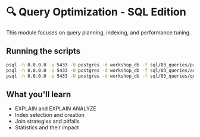 # 🔍 Query Optimization - SQL Edition

This module focuses on query planning, indexing, and performance tuning.

## Running the scripts

```bash
psql -h 0.0.0.0 -p 5433 -U postgres -d workshop_db -f sql/03_queries/practice_queries.sql
psql -h 0.0.0.0 -p 5433 -U postgres -d workshop_db -f sql/03_queries/advanced_queries.sql
psql -h 0.0.0.0 -p 5433 -U postgres -d workshop_db -f sql/03_queries/query_optimization_lab.sql
```

## What you'll learn

- EXPLAIN and EXPLAIN ANALYZE
- Index selection and creation
- Join strategies and pitfalls
- Statistics and their impact


